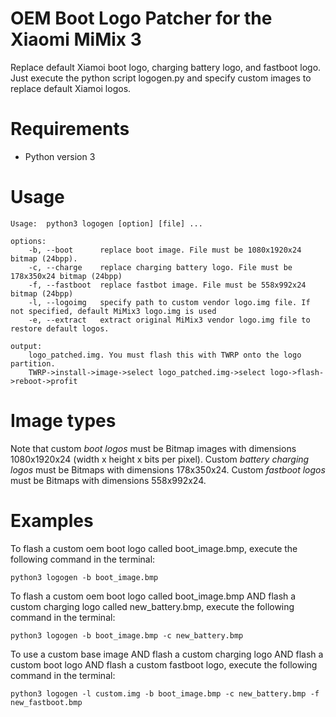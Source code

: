 # OEM Boot Logo Patcher for the Xiaomi MiMix 3
Replace default Xiamoi boot logo, charging battery logo, and fastboot logo. 
Just execute the python script logogen.py and specify custom images to replace default Xiamoi logos. 

# Requirements
- Python version 3

# Usage
```
Usage:  python3 logogen [option] [file] ... 

options: 
    -b, --boot      replace boot image. File must be 1080x1920x24 bitmap (24bpp). 
    -c, --charge    replace charging battery logo. File must be 178x350x24 bitmap (24bpp)
    -f, --fastboot  replace fastbot image. File must be 558x992x24 bitmap (24bpp)
    -l, --logoimg   specify path to custom vendor logo.img file. If not specified, default MiMix3 logo.img is used
    -e, --extract   extract original MiMix3 vendor logo.img file to restore default logos.

output: 
    logo_patched.img. You must flash this with TWRP onto the logo partition.
    TWRP->install->image->select logo_patched.img->select logo->flash->reboot->profit
```

# Image types
Note that custom _boot logos_ must be Bitmap images with dimensions 1080x1920x24 (width x height x bits per pixel).
Custom _battery charging logos_ must be Bitmaps with dimensions 178x350x24. 
Custom _fastboot logos_ must be Bitmaps with dimensions 558x992x24.

# Examples
To flash a custom oem boot logo called boot_image.bmp, execute the following command in the terminal:
```
python3 logogen -b boot_image.bmp 
```
To flash a custom oem boot logo called boot_image.bmp AND flash a custom charging logo called new_battery.bmp, execute the following command in the terminal:
```
python3 logogen -b boot_image.bmp -c new_battery.bmp 
```
To use a custom base image AND flash a custom charging logo AND flash a custom boot logo AND flash a custom fastboot logo, execute the following command in the terminal:
```
python3 logogen -l custom.img -b boot_image.bmp -c new_battery.bmp -f new_fastboot.bmp
```

